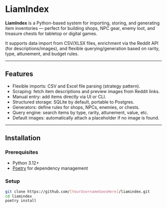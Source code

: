 # LiamIndex

**LiamIndex** is a Python-based system for importing, storing, and generating item inventories — perfect for building shops, NPC gear, enemy loot, and treasure chests for tabletop or digital games.

It supports data import from CSV/XLSX files, enrichment via the Reddit API (for descriptions/images), and flexible querying/generation based on rarity, type, attunement, and budget rules.

---

## Features
- Flexible imports: CSV and Excel file parsing (strategy pattern).
- Scraping: fetch item descriptions and preview images from Reddit links.
- Manual entry: add items directly via UI or CLI.
- Structured storage: SQLite by default, portable to Postgres.
- Generators: define rules for shops, NPCs, enemies, or chests.
- Query engine: search items by type, rarity, attunement, value, etc.
- Default images: automatically attach a placeholder if no image is found.
---

## Installation

### Prerequisites
- Python 3.12+
- [Poetry](https://python-poetry.org/) for dependency management

### Setup
```bash
git clone https://github.com/[YourUsernameGoesHere]/liamindex.git
cd liamindex
poetry install
